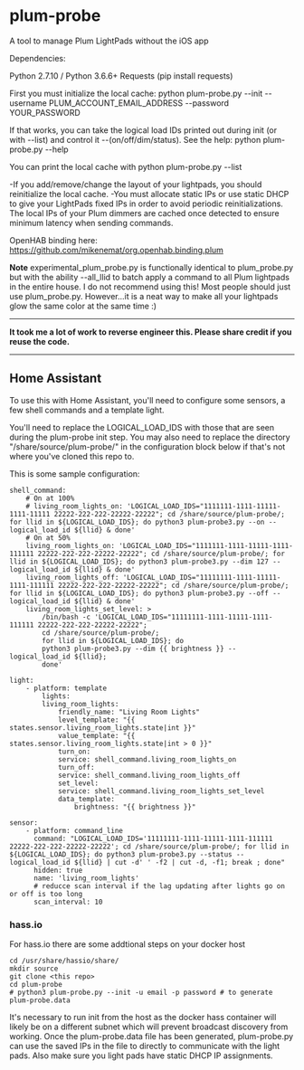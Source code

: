 # plum-probe
A tool to manage Plum LightPads without the iOS app

Dependencies:

Python 2.7.10 / Python 3.6.6+
Requests (pip install requests)

First you must initialize the local cache:
python plum-probe.py --init --username PLUM_ACCOUNT_EMAIL_ADDRESS --password YOUR_PASSWORD

If that works, you can take the logical load IDs printed out during init (or with --list) and control it --(on/off/dim/status). 
See the help: python plum-probe.py --help

You can print the local cache with python plum-probe.py --list

-If you add/remove/change the layout of your lightpads, you should reinitialize the local cache.
-You must allocate static IPs or use static DHCP to give your LightPads fixed IPs in order to avoid periodic reinitializations. The local IPs of your Plum dimmers are cached once detected to ensure minimum latency when sending commands.

OpenHAB binding here: https://github.com/mikenemat/org.openhab.binding.plum

**Note** experimental_plum_probe.py is functionally identical to plum_probe.py but with the ability --all_llid to batch apply a command to all Plum lightpads in the entire house. I do not recommend using this! Most people should just use plum_probe.py. However...it is a neat way to make all your lightpads glow the same color at the same time :)

--------------------------------------------------

**It took me a lot of work to reverse engineer this. Please share credit if you reuse the code.**

--------------------------------------------------

## Home Assistant

To use this with Home Assistant, you'll need to configure some sensors, a few shell commands and a template light.

You'll need to replace the LOGICAL_LOAD_IDS with those that are seen during the plum-probe init step.  You may also need to replace the directory "/share/source/plum-probe/" in the configuration block below if that's not where you've cloned this repo to.

This is some sample configuration:

    shell_command:
        # On at 100%
        # living_room_lights_on: 'LOGICAL_LOAD_IDS="1111111-1111-11111-1111-11111 22222-222-222-22222-22222"; cd /share/source/plum-probe/; for llid in ${LOGICAL_LOAD_IDS}; do python3 plum-probe3.py --on --logical_load_id ${llid} & done'
        # On at 50%
        living_room_lights_on: 'LOGICAL_LOAD_IDS="1111111-1111-11111-1111-111111 22222-222-222-22222-22222"; cd /share/source/plum-probe/; for llid in ${LOGICAL_LOAD_IDS}; do python3 plum-probe3.py --dim 127 --logical_load_id ${llid} & done'
        living_room_lights_off: 'LOGICAL_LOAD_IDS="11111111-1111-11111-1111-111111 22222-222-222-22222-22222"; cd /share/source/plum-probe/; for llid in ${LOGICAL_LOAD_IDS}; do python3 plum-probe3.py --off --logical_load_id ${llid} & done'
        living_room_lights_set_level: >
            /bin/bash -c 'LOGICAL_LOAD_IDS="11111111-1111-11111-1111-111111 22222-222-222-22222-22222"; 
            cd /share/source/plum-probe/; 
            for llid in ${LOGICAL_LOAD_IDS}; do 
            python3 plum-probe3.py --dim {{ brightness }} --logical_load_id ${llid}; 
            done'

    light:
        - platform: template
            lights:
            living_room_lights:
                friendly_name: "Living Room Lights"
                level_template: "{{ states.sensor.living_room_lights.state|int }}"
                value_template: "{{ states.sensor.living_room_lights.state|int > 0 }}"
                turn_on:
                service: shell_command.living_room_lights_on
                turn_off:
                service: shell_command.living_room_lights_off
                set_level:
                service: shell_command.living_room_lights_set_level
                data_template:
                    brightness: "{{ brightness }}"

    sensor:
        - platform: command_line
          command: "LOGICAL_LOAD_IDS='11111111-1111-11111-1111-111111 22222-222-222-22222-22222'; cd /share/source/plum-probe/; for llid in ${LOGICAL_LOAD_IDS}; do python3 plum-probe3.py --status --logical_load_id ${llid} | cut -d' ' -f2 | cut -d, -f1; break ; done"
          hidden: true
          name: 'living_room_lights'
          # reducce scan interval if the lag updating after lights go on or off is too long
          scan_interval: 10

### hass.io

For hass.io there are some addtional steps on your docker host

    cd /usr/share/hassio/share/
    mkdir source
    git clone <this repo>
    cd plum-probe
    # python3 plum-probe.py --init -u email -p password # to generate plum-probe.data

It's necessary to run init from the host as the docker hass container will likely be on a different subnet which will prevent broadcast discovery from working.   Once the plum-probe.data file has been generated, plum-probe.py can use the saved IPs in the file to directly to communicate with the light pads.   Also make sure you light pads have static DHCP IP assignments.

